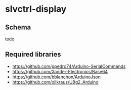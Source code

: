 # slvctrl-display

## Schema
todo

## Required libraries
* https://github.com/ppedro74/Arduino-SerialCommands
* https://github.com/Xander-Electronics/Base64
* https://github.com/bblanchon/ArduinoJson
* https://github.com/olikraus/U8g2_Arduino

